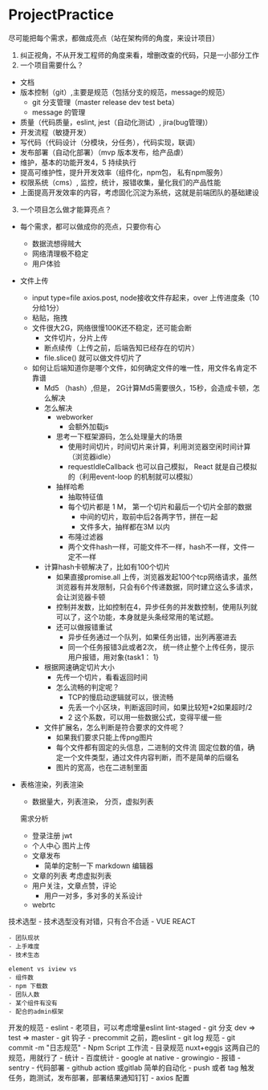 # ProjectPractice
尽可能把每个需求，都做成亮点（站在架构师的角度，来设计项目）
1. 纠正视角，不从开发工程师的角度来看，增删改查的代码，只是一小部分工作
2. 一个项目需要什么？
  - 文档
  - 版本控制（git）,主要是规范（包括分支的规范，message的规范）
    - git 分支管理（master  release dev test beta）
    - message 的管理
  - 质量（代码质量，eslint, jest（自动化测试）, jira(bug管理)）
  - 开发流程（敏捷开发）
  - 写代码（代码设计（分模块，分任务），代码实现，联调）
  - 发布部署（自动化部署）（mvp 版本发布，给产品虐）
  - 维护，基本的功能开发4，5 持续执行
  - 提高可维护性，提升开发效率（组件化，npm包， 私有npm服务）
  - 权限系统（cms）, 监控，统计，报错收集，量化我们的产品性能
  - 上面提高开发效率的内容，考虑固化沉淀为系统，这就是前端团队的基础建设
3. 一个项目怎么做才能算亮点？
  - 每个需求，都可以做成你的亮点，只要你有心
    - 数据流想得贼大
    - 网络清理极不稳定
    - 用户体验
  - 文件上传
    - input type=file axios.post, node接收文件存起来，over 上传进度条（10分给1分）
    - 粘贴，拖拽
    - 文件很大2G，网络很慢100K还不稳定，还可能会断
      - 文件切片，分片上传
      - 断点续传（上传之前，后端告知已经存在的切片）
      - file.slice() 就可以做文件切片了
    - 如何让后端知道你是哪个文件，如何确定文件的唯一性，用文件名肯定不靠谱
      - Md5 （hash）,但是， 2G计算Md5需要很久，15秒，会造成卡顿，怎么解决
      - 怎么解决
        - webworker
          - 会额外加载js
        - 思考一下框架源码，怎么处理量大的场景
          - 使用时间切片，时间切片来计算，利用浏览器空闲时间计算（浏览器idle）
          - requestIdleCallback 也可以自己模拟， React 就是自己模拟的（利用event-loop 的机制就可以模拟）
        - 抽样哈希
          - 抽取特征值
          - 每个切片都是 1 M， 第一个切片和最后一个切片全部的数据
            - 中间的切片，取前中后2各两字节，拼在一起
            - 文件多大，抽样都在3M 以内
          - 布隆过滤器
          - 两个文件hash一样，可能文件不一样，hash不一样，文件一定不一样 
      - 计算hash卡顿解决了，比如有100个切片
        - 如果直接promise.all 上传，浏览器发起100个tcp网络请求，虽然浏览器有并发限制，只会有6个传递数据，同时建立这么多请求，会让浏览器卡顿 
        - 控制并发数，比如控制在4，异步任务的并发数控制，使用队列就可以了，这个功能，本身就是头条经常用的笔试题。
        - 还可以做报错重试
          - 异步任务通过一个队列，如果任务出错，出列再塞进去
          - 同一个任务报错3此或者2次， 统一终止整个上传任务，提示用户报错，用对象{task1： 1}
      - 根据网速确定切片大小
        - 先传一个切片，看看返回时间
        - 怎么流畅的判定呢？
          - TCP的慢启动逻辑就可以，很流畅
          - 先丢一个小区块，判断返回时间，如果比较短*2如果超时/2
          - 2 这个系数，可以用一些数据公式，变得平缓一些
      - 文件扩展名，怎么判断是符合要求的文件呢？
        - 如果我们要求只能上传png图片
        - 每个文件都有固定的头信息，二进制的文件流 固定位数的值，确定一个文件类型，通过文件内容判断，而不是简单的后缀名
        - 图片的宽高，也在二进制里面

  - 表格渲染，列表渲染
    - 数据量大，列表渲染，   分页，虚拟列表

    
    需求分析
    - 登录注册 jwt
    - 个人中心 图片上传
    - 文章发布
      - 简单的定制一下 markdown 编辑器
    - 文章的列表 考虑虚拟列表
    - 用户关注，文章点赞，评论
      - 用户一对多，多对多的关系设计
    - webrtc


  技术选型
    - 技术选型没有对错，只有合不合适
    - VUE REACT

    - 团队现状
    - 上手难度
    - 技术生态

    element vs iview vs
    - 组件数
    - npm 下载数
    - 团队人数
    - 某个组件有没有
    - 配合的admin框架

  开发的规范
    - eslint
      - 老项目，可以考虑增量eslint lint-staged
    - git 分支 dev => test => master
    - git 钩子
      - precommit 之前，跑eslint
    - git log 规范
      - git commit -m "日志规范"
    - Npm Script 工作流
    - 目录规范 nuxt+eggjs 这两自己的规范，用就行了
    - 统计
      - 百度统计
      - google at native
      - growingio
    - 报错
      - sentry
    - 代码部署
      - github action 或gitlab 简单的自动化
      - push 或者 tag 触发任务，跑测试，发布部署，部署结果通知钉钉
    - axios 配置
